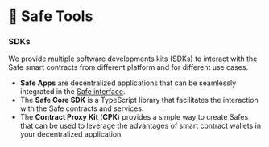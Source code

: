 # 🔧 Safe Tools

### SDKs

We provide multiple software developments kits (SDKs) to interact with the Safe smart contracts from different platform and for different use cases.

* **Safe Apps** are decentralized applications that can be seamlessly integrated in the [Safe interface](https://app.safe.global).
* The **Safe Core SDK** is a TypeScript library that facilitates the interaction with the Safe contracts and services.
* The **Contract Proxy Kit** (**CPK**) provides a simple way to create Safes that can be used to leverage the advantages of smart contract wallets in your decentralized application.
